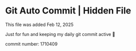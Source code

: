 # Git Auto Commit | Hidden File

This file was added Feb 12, 2025

Just for fun and keeping my daily git commit active 🤪

commit number: 1710409
